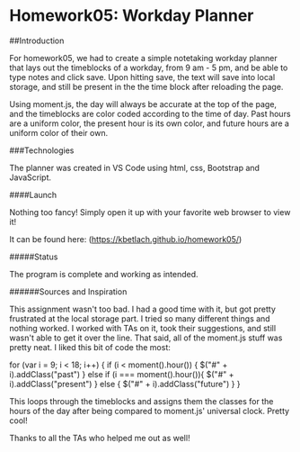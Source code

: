 # Homework05: Workday Planner

##Introduction

For homework05, we had to create a simple notetaking workday planner that lays out the timeblocks of a workday, from 9 am - 5 pm, and be able to type notes and click save. Upon hitting save, the text will save into local storage, and still be present in the the time block after reloading the page.

Using moment.js, the day will always be accurate at the top of the page, and the timeblocks are color coded according to the time of day. Past hours are a uniform color, the present hour is its own color, and future hours are a uniform color of their own.

###Technologies

The planner was created in VS Code using html, css, Bootstrap and JavaScript. 

####Launch

Nothing too fancy! Simply open it up with your favorite web browser to view it! 

It can be found here: (https://kbetlach.github.io/homework05/)

#####Status

The program is complete and working as intended.

######Sources and Inspiration

This assignment wasn't too bad. I had a good time with it, but got pretty frustrated at the local storage part. I tried so many different things and nothing worked. I worked with TAs on it, took their suggestions, and still wasn't able to get it over the line. That said, all of the moment.js stuff was pretty neat. I liked this bit of code the most:

for (var i = 9; i < 18; i++) {
    if (i < moment().hour()) {
        $("#" + i).addClass("past")
    }
    else if (i === moment().hour()){
        $("#" + i).addClass("present")
    }
    else {
        $("#" + i).addClass("future")
    }
}

This loops through the timeblocks and assigns them the classes for the hours of the day after being compared to moment.js' universal clock. Pretty cool!

Thanks to all the TAs who helped me out as well!



